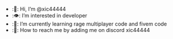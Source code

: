 - :👋: Hi, I’m @xic44444
- :👁️: I’m interested in developer
- :🌱: I’m currently learning rage multiplayer code and fivem code
- :📩: How to reach me by adding me on discord xic44444
